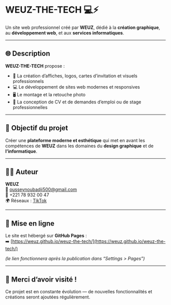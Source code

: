 # WEUZ-THE-TECH 💻⚡

Un site web professionnel créé par **WEUZ**, dédié à la **création graphique**, au **développement web**, et aux **services informatiques**.

---

## 🌐 Description
**WEUZ-THE-TECH** propose :
- 🎨 La création d’affiches, logos, cartes d’invitation et visuels professionnels  
- 💻 Le développement de sites web modernes et responsives  
- 🖥️ Le montage et la retouche photo  
- 📄 La conception de CV et de demandes d’emploi ou de stage professionnelles  

---

## 🧠 Objectif du projet
Créer une **plateforme moderne et esthétique** qui met en avant les compétences de **WEUZ** dans les domaines du **design graphique** et de **l’informatique**.

---

## 👨‍💻 Auteur
**WEUZ**  
📧 ousseynoubadji500@gmail.com  
📱 +221 78 932 00 47  
🌍 Réseaux : [TikTok](https://www.tiktok.com/@weuz)

---

## 🚀 Mise en ligne
Le site est hébergé sur **GitHub Pages** :  
➡️ [https://weuz.github.io/weuz-the-tech/](https://weuz.github.io/weuz-the-tech/)

*(le lien fonctionnera après la publication dans “Settings > Pages”)*

---

## 🖤 Merci d’avoir visité !
Ce projet est en constante évolution — de nouvelles fonctionnalités et créations seront ajoutées régulièrement.
